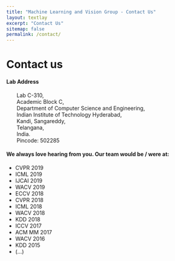 ```yaml
---
title: "Machine Learning and Vision Group - Contact Us"
layout: textlay
excerpt: "Contact Us"
sitemap: false
permalink: /contact/
---
```


<h1 class='page-header'>
Contact us
</h1>

#### Lab Address

<div style='padding-left: 27px;'>
Lab C-310, <br/>
Academic Block C, <br/>
Department of Computer Science and Engineering, <br/>
Indian Institute of Technology Hyderabad, <br/>
Kandi, Sangareddy, <br/>
Telangana,<br/>
India. <br/>
Pincode: 502285 
</div>

#### We always love hearing from you. Our team would be / were at:

* CVPR 2019
* ICML 2019
* IJCAI 2019
* WACV 2019
* ECCV 2018
* CVPR 2018
* ICML 2018
* WACV 2018
* KDD 2018
* ICCV 2017
* ACM MM 2017
* WACV 2016
* KDD 2015 
* (...)